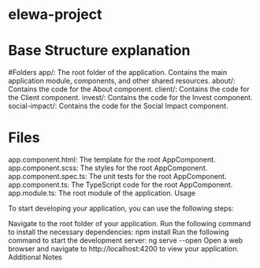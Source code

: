 # elewa-project

# Base Structure explanation 
#Folders
app/: The root folder of the application. Contains the main application module, components, and other shared resources.
about/: Contains the code for the About component.
client/: Contains the code for the Client component.
invest/: Contains the code for the Invest component.
social-impact/: Contains the code for the Social Impact component.
# Files
app.component.html: The template for the root AppComponent.
app.component.scss: The styles for the root AppComponent.
app.component.spec.ts: The unit tests for the root AppComponent.
app.component.ts: The TypeScript code for the root AppComponent.
app.module.ts: The root module of the application.
Usage

To start developing your application, you can use the following steps:

Navigate to the root folder of your application.
Run the following command to install the necessary dependencies:
npm install
Run the following command to start the development server:
ng serve --open
Open a web browser and navigate to http://localhost:4200 to view your application.
Additional Notes

